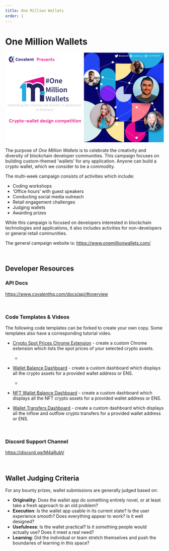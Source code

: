 ```yaml
---
title: One Million Wallets
order: 1
---
```

# One Million Wallets


![One Million Wallets Banner](../images/omw-banner.png)


The purpose of *One Million Wallets* is to celebrate the creativity and diversity of blockchain developer communities. This campaign focuses on building custom-themed 'wallets' for any application. Anyone can build a crypto wallet, which we consider to be a commodity. 

The multi-week campaign consists of activities which include:
- Coding workshops
- ‘Office hours’ with guest speakers
- Conducting social media outreach
- Retail engagement challenges
- Judging wallets
- Awarding prizes

While this campaign is focused on developers interested in blockchain technologies and applications, it also includes activities for non-developers or general retail communities.

The general campaign website is: https://www.onemillionwallets.com/

&nbsp;
## Developer Resources
### API Docs
https://www.covalenthq.com/docs/api/#overview

&nbsp;
### Code Templates & Videos
The following code templates can be forked to create your own copy. Some templates also have a corresponding tutorial video. 

* [Crypto Spot Prices Chrome Extension](https://repl.it/@1millionwallets/Template-Spot-Prices-Chrome-Extension-Wallet#README.md) - create a custom Chrome extension which lists the spot prices of your selected crypto assets.

  - <YouTube id="EEQiGDOGFzo"/>


* [Wallet Balance Dashboard](https://repl.it/@1millionwallets/Template-Wallet-Balance-Dashboard-JavaScript#README.md) - create a custom dashboard which displays all the crypto assets for a provided wallet address or ENS.

  - <YouTube id="UnHahcyE6oc"/>


* [NFT Wallet Balance Dashboard](https://repl.it/@1millionwallets/Template-NFTWalletBalanceJS#README.md) - create a custom dashboard which displays all the NFT crypto assets for a provided wallet address or ENS.


* [Wallet Transfers Dashboard](https://repl.it/@1millionwallets/Template-Wallet-Balance-and-Transfers-Dashboard-JavaScript#README.md) - create a custom dashboard which displays all the inflow and outflow crypto transfers for a provided wallet address or ENS. 

&nbsp;
### Discord Support Channel
https://discord.gg/M4aRubV

&nbsp;
## Wallet Judging Criteria
For any bounty prizes, wallet submissions are generally judged based on:

* **Originality:** Does the wallet app do something entirely novel, or at least take a fresh approach to an old problem?
* **Execution**: Is the wallet app usable in its current state? Is the user experience smooth? Does everything appear to work? Is it well designed?
* **Usefulness**: Is the wallet practical? Is it something people would actually use? Does it meet a real need?
* **Learning**: Did the individual or team stretch themselves and push the boundaries of learning in this space?